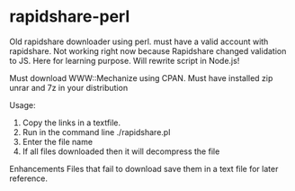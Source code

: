 rapidshare-perl
===============
Old rapidshare downloader using perl. must have a valid account with rapidshare.
Not working right now because Rapidshare changed validation to JS.
Here for learning purpose. Will rewrite script in Node.js!

Must download WWW::Mechanize using CPAN.
Must have installed zip unrar and 7z in your distribution

Usage:
1. Copy the links in a textfile.
2. Run in the command line ./rapidshare.pl
3. Enter the file name
4. If all files downloaded then it will decompress the file

Enhancements
Files that fail to download save them in a text file for later reference.